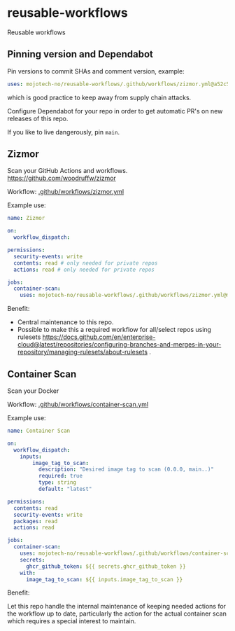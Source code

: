# reusable-workflows
Reusable workflows

## Pinning version and Dependabot

Pin versions to commit SHAs and comment version, example:

```yaml
uses: mojotech-no/reusable-workflows/.github/workflows/zizmor.yml@a52c5287aaae4805754ef5914df92f0c6375ad58 # v0.0.0
```

which is good practice to keep away from supply chain attacks.

Configure Dependabot for your repo in order to get automatic PR's on new releases of this repo.

If you like to live dangerously, pin `main`.

## Zizmor
Scan your GitHub Actions and workflows. https://github.com/woodruffw/zizmor

Workflow: [.github/workflows/zizmor.yml](.github/workflows/zizmor.yml)

Example use:

```yaml
name: Zizmor

on:
  workflow_dispatch:

permissions:
  security-events: write
  contents: read # only needed for private repos
  actions: read # only needed for private repos

jobs:
  container-scan:
    uses: mojotech-no/reusable-workflows/.github/workflows/zizmor.yml@main
```

Benefit:
- Central maintenance to this repo.
- Possible to make this a required workflow for all/select repos using rulesets https://docs.github.com/en/enterprise-cloud@latest/repositories/configuring-branches-and-merges-in-your-repository/managing-rulesets/about-rulesets .

## Container Scan

Scan your Docker

Workflow: [.github/workflows/container-scan.yml](.github/workflows/container-scan.yml)

Example use:

```yaml
name: Container Scan

on:
  workflow_dispatch:
    inputs:
        image_tag_to_scan:
          description: "Desired image tag to scan (0.0.0, main..)"
          required: true
          type: string
          default: "latest"

permissions:
  contents: read
  security-events: write
  packages: read
  actions: read

jobs:
  container-scan:
    uses: mojotech-no/reusable-workflows/.github/workflows/container-scan.yml@main
    secrets:
      ghcr_github_token: ${{ secrets.ghcr_github_token }}
    with:
      image_tag_to_scan: ${{ inputs.image_tag_to_scan }}
```

Benefit:

Let this repo handle the internal maintenance of keeping needed actions for the workflow up to date,
particularly the action for the actual container scan which requires a special interest to maintain.
